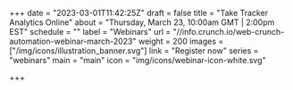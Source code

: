 +++
date = "2023-03-01T11:42:25Z"
draft = false
title = "Take Tracker Analytics Online"
about = "Thursday, March 23, 10:00am GMT | 2:00pm EST"
schedule = ""
label = "Webinars"
url = "//info.crunch.io/web-crunch-automation-webinar-march-2023"
weight = 200
images = ["/img/icons/illustration_banner.svg"]
link = "Register now"
series = "webinars"
main = "main"
icon = "img/icons/webinar-icon-white.svg"

+++
